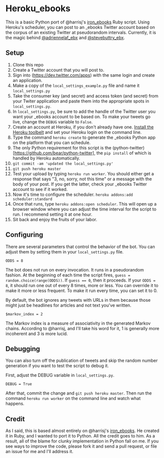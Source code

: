 # Heroku_ebooks

This is a basic Python port of @harrisj's [iron_ebooks](https://github.com/harrisj/iron_ebooks/) Ruby script. Using Heroku's scheduler, you can post to an _ebooks Twitter account based on the corpus of an existing Twitter at pseudorandom intervals. Currently, it is the magic behind [@adriennelaf_ebx](http://www.twitter.com/adriennelaf_ebx) and [@stevebuttry_ebx](http://www.twitter.com/stevebuttry_ebx).

## Setup

1. Clone this repo
2. Create a Twitter account that you will post to.
3. Sign into (https://dev.twitter.com/apps) with the same login and create an application.
4. Make a copy of the `local_settings_example.py` file and name it `local_settings.py`
5. Take the consumer key (and secret) and access token (and secret) from your Twiter application and paste them into the appropriate spots in `local_settings.py`.
6. In `local_settings.py`, be sure to add the handle of the Twitter user you want your _ebooks account to be based on. To make your tweets go live, change the `DEBUG` variable to `False`.
7. Create an account at Heroku, if you don't already have one. [Install the Heroku toolbelt](https://devcenter.heroku.com/articles/quickstart#step-2-install-the-heroku-toolbelt) and set your Heroku login on the command line.
8. Type the command `heroku create` to generate the _ebooks Python app on the platform that you can schedule.
9. The only Python requirement for this script is the (python-twitter)[https://github.com/bear/python-twitter], the `pip install` of which is handled by Heroku automatically.
9. `git commit -am 'updated the local_settings.py'`
10. `git push heroku master`
11. Test your upload by typing `heroku run worker`. You should either get a response that says "3, no, sorry, not this time" or a message with the body of your post. If you get the latter, check your _ebooks Twitter account to see if it worked.
12. Now it's time to configure the scheduler. `heroku addons:add scheduler:standard`
13. Once that runs, type `heroku addons:open scheduler`. This will open up a browser window where you can adjust the time interval for the script to run. I recommend setting it at one hour.
14. Sit back and enjoy the fruits of your labor.


## Configuring

There are several parameters that control the behavior of the bot. You can adjust them by setting them in your `local_settings.py` file. 

```
ODDS = 8
```

The bot does not run on every invocation. It runs in a pseudorandom fashion. At the beginning of each time the script fires, `guess = random.choice(range(ODDS))`. If `guess == 0`, then it proceeds. If your `ODDS = 8`, it should run one out of every 8 times, more or less. You can override it to make it more or less frequent. To make it run every time, you can set it to 0.


By default, the bot ignores any tweets with URLs in them because those might just be headlines for articles and not text you've written.

```
$markov_index = 2
```

The Markov index is a measure of associativity in the generated Markov chains. According to @harrisj, and I'll take his word for it, 1 is generally more incoherent and 3 is more lucid.

## Debugging

You can also turn off the publication of tweets and skip the random number generation if you want to test the script to debug it.

First, adjust the DEBUG variable in `local_settings.py`.

```
DEBUG = True 
```

After that, commit the change and `git push heroku master`. Then run the command `heroku run worker` on the command line and watch what happens.

## Credit
As I said, this is based almost entirely on @harrisj's [iron_ebooks](https://github.com/harrisj/iron_ebooks/). He created it in Ruby, and I wanted to port it to Python. All the credit goes to him.
As a result, all of the blame for clunky implementation in Python fall on me. If you see ways to improve the code, please fork it and send a pull request, or file an issue for me and I'll address it.